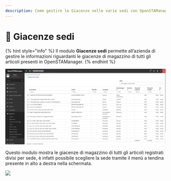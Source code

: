 ```yaml
---
description: Come gestire le Giacenze nelle varie sedi con OpenSTAManager
---
```


# 🏬 Giacenze sedi

{% hint style="info" %}
Il modulo **Giacenze sedi** permette all’azienda di gestire le informazioni riguardanti le giacenze di magazzino di tutti gli articoli presenti in OpenSTAManager.
{% endhint %}

![](<../../../.gitbook/assets/image (471).png>)

Questo modulo mostra le giacenze di magazzino di tutti gli articoli registrati divisi per sede, è infatti possibile scegliere la sede tramite il menù a tendina presente in alto a destra nella schermata.

![](https://firebasestorage.googleapis.com/v0/b/gitbook-x-prod.appspot.com/o/spaces%2F-LZJeLg23eVDvrCv74U7-887967055%2Fuploads%2F4ulOYCHjtZhAlczBJXOt%2Ffile.png?alt=media)
